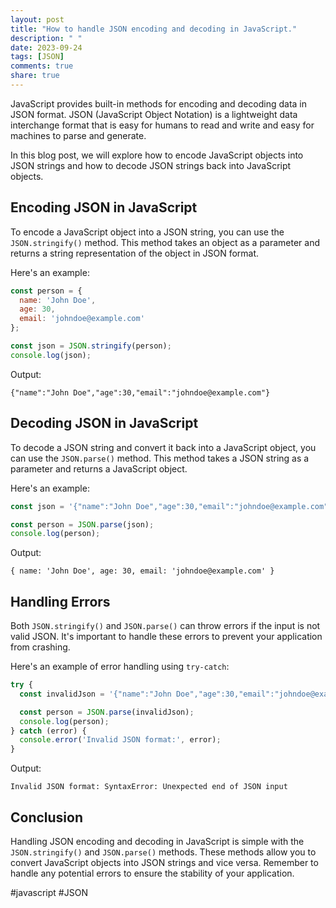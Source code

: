 ```yaml
---
layout: post
title: "How to handle JSON encoding and decoding in JavaScript."
description: " "
date: 2023-09-24
tags: [JSON]
comments: true
share: true
---
```


JavaScript provides built-in methods for encoding and decoding data in JSON format. JSON (JavaScript Object Notation) is a lightweight data interchange format that is easy for humans to read and write and easy for machines to parse and generate.

In this blog post, we will explore how to encode JavaScript objects into JSON strings and how to decode JSON strings back into JavaScript objects.

## Encoding JSON in JavaScript

To encode a JavaScript object into a JSON string, you can use the `JSON.stringify()` method. This method takes an object as a parameter and returns a string representation of the object in JSON format.

Here's an example:

```javascript
const person = {
  name: 'John Doe',
  age: 30,
  email: 'johndoe@example.com'
};

const json = JSON.stringify(person);
console.log(json);
```

Output:
```
{"name":"John Doe","age":30,"email":"johndoe@example.com"}
```

## Decoding JSON in JavaScript

To decode a JSON string and convert it back into a JavaScript object, you can use the `JSON.parse()` method. This method takes a JSON string as a parameter and returns a JavaScript object.

Here's an example:

```javascript
const json = '{"name":"John Doe","age":30,"email":"johndoe@example.com"}';

const person = JSON.parse(json);
console.log(person);
```

Output:
```
{ name: 'John Doe', age: 30, email: 'johndoe@example.com' }
```

## Handling Errors

Both `JSON.stringify()` and `JSON.parse()` can throw errors if the input is not valid JSON. It's important to handle these errors to prevent your application from crashing.

Here's an example of error handling using `try-catch`:

```javascript
try {
  const invalidJson = '{"name":"John Doe","age":30,"email":"johndoe@example.com"';

  const person = JSON.parse(invalidJson);
  console.log(person);
} catch (error) {
  console.error('Invalid JSON format:', error);
}
```

Output:
```
Invalid JSON format: SyntaxError: Unexpected end of JSON input
```

## Conclusion

Handling JSON encoding and decoding in JavaScript is simple with the `JSON.stringify()` and `JSON.parse()` methods. These methods allow you to convert JavaScript objects into JSON strings and vice versa. Remember to handle any potential errors to ensure the stability of your application.

#javascript #JSON
